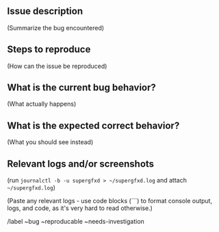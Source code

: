## Issue description

(Summarize the bug encountered)

## Steps to reproduce

(How can the issue be reproduced)

## What is the current bug behavior?

(What actually happens)

## What is the expected correct behavior?

(What you should see instead)

## Relevant logs and/or screenshots

(run `journalctl -b -u supergfxd > ~/supergfxd.log` and attach `~/supergfxd.log`)

(Paste any relevant logs - use code blocks (```) to format console output, logs, and code, as
it's very hard to read otherwise.)

/label ~bug ~reproducable ~needs-investigation
